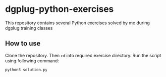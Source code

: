 # dgplug-python-exercises
This repository contains several Python exercises solved by me during dgplug training classes

## How to use
Clone the repository. Then `cd` into required exercise directory. Run the script using following command:
```bash
python3 solution.py
```

